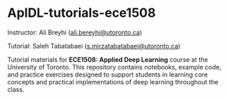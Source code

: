 # AplDL-tutorials-ece1508

Instructor: Ali Breyhi (ali.bereyhi@utoronto.ca)

Tutorial: Saleh Tabatabaei (s.mirzatabatabaei@utoronto.ca)

Tutorial materials for **ECE1508: Applied Deep Learning** course at the University of Toronto.    This repository contains notebooks, example code, and practice exercises designed to support students in learning core concepts and practical implementations of deep learning throughout the class.
